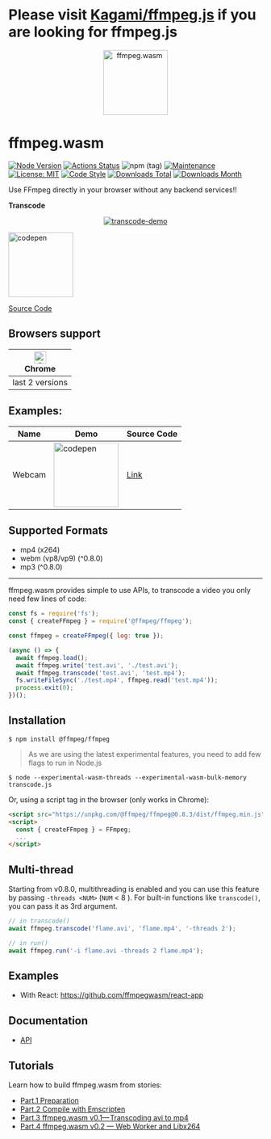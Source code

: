 # Please visit [Kagami/ffmpeg.js](https://github.com/Kagami/ffmpeg.js/) if you are looking for ffmpeg.js


<p align="center">
  <a href="#">
    <img alt="ffmpeg.wasm" width="128px" height="128px" src="https://github.com/ffmpegwasm/ffmpeg.wasm/raw/master/docs/images/ffmpegwasm-icon.png">
  </a>
</p>

# ffmpeg.wasm

[![Node Version](https://img.shields.io/node/v/@ffmpeg/ffmpeg.svg)](https://img.shields.io/node/v/@ffmpeg/ffmpeg.svg)
[![Actions Status](https://github.com/ffmpegwasm/ffmpeg.wasm/workflows/CI/badge.svg)](https://github.com/ffmpegwasm/ffmpeg.wasm/actions)
![npm (tag)](https://img.shields.io/npm/v/@ffmpeg/ffmpeg/latest)
[![Maintenance](https://img.shields.io/badge/Maintained%3F-yes-green.svg)](https://github.com/ffmpegwasm/ffmpeg.wasm/graphs/commit-activity)
[![License: MIT](https://img.shields.io/badge/License-MIT-yellow.svg)](https://opensource.org/licenses/MIT)
[![Code Style](https://badgen.net/badge/code%20style/airbnb/ff5a5f?icon=airbnb)](https://github.com/airbnb/javascript)
[![Downloads Total](https://img.shields.io/npm/dt/@ffmpeg/ffmpeg.svg)](https://www.npmjs.com/package/@ffmpeg/ffmpeg)
[![Downloads Month](https://img.shields.io/npm/dm/@ffmpeg/ffmpeg.svg)](https://www.npmjs.com/package/@ffmpeg/ffmpeg)

Use FFmpeg directly in your browser without any backend services!!

**Transcode**
<p align="center">
  <a href="#">
    <img alt="transcode-demo" src="https://github.com/ffmpegwasm/ffmpeg.wasm/raw/master/docs/images/transcode.gif">
  </a>
</p>

<a href="https://codepen.io/jeromewu/pen/NWWaMeY" target="_blank">
<img alt="codepen" width="128px" src="https://blog.codepen.io/wp-content/uploads/2012/06/codepen-wordmark-display-inside-black@10x.png">
</a>

[Source Code](https://github.com/ffmpegwasm/ffmpeg.wasm/blob/master/examples/browser/transcode.html)

## Browsers support

| [<img src="https://raw.githubusercontent.com/alrra/browser-logos/master/src/chrome/chrome_48x48.png" alt="Chrome" width="24px" height="24px" />](http://godban.github.io/browsers-support-badges/)<br/>Chrome |
| --------- |
| last 2 versions

## Examples:

| Name | Demo | Source Code |
| ---- | ------- | ----------- |
| Webcam | <a href="https://codepen.io/jeromewu/pen/qBBKzyW" target="_blank"><img alt="codepen" width="128px" src="https://blog.codepen.io/wp-content/uploads/2012/06/codepen-wordmark-display-inside-black@10x.png"></a> | [Link](https://github.com/ffmpegwasm/ffmpeg.wasm/blob/master/examples/browser/webcam.html) |

## Supported Formats

- mp4 (x264)
- webm (vp8/vp9) (^0.8.0)
- mp3 (^0.8.0)

---

ffmpeg.wasm provides simple to use APIs, to transcode a video you only need few lines of code:

```javascript
const fs = require('fs');
const { createFFmpeg } = require('@ffmpeg/ffmpeg');

const ffmpeg = createFFmpeg({ log: true });

(async () => {
  await ffmpeg.load();
  await ffmpeg.write('test.avi', './test.avi');
  await ffmpeg.transcode('test.avi', 'test.mp4');
  fs.writeFileSync('./test.mp4', ffmpeg.read('test.mp4'));
  process.exit(0);
})();
```

## Installation

```
$ npm install @ffmpeg/ffmpeg
```

> As we are using the latest experimental features, you need to add few flags to run in Node.js

```
$ node --experimental-wasm-threads --experimental-wasm-bulk-memory transcode.js
```

Or, using a script tag in the browser (only works in Chrome):

```html
<script src="https://unpkg.com/@ffmpeg/ffmpeg@0.8.3/dist/ffmpeg.min.js"></script>
<script>
  const { createFFmpeg } = FFmpeg;
  ...
</script>
```

## Multi-thread

Starting from v0.8.0, multithreading is enabled and you can use this feature by passing `-threads <NUM>` (`NUM` < 8 ). For built-in functions like `transcode()`, you can pass it as 3rd argument.

```javascript
// in transcode()
await ffmpeg.transcode('flame.avi', 'flame.mp4', '-threads 2');

// in run()
await ffmpeg.run('-i flame.avi -threads 2 flame.mp4');
```

## Examples

- With React: https://github.com/ffmpegwasm/react-app

## Documentation

- [API](https://github.com/ffmpegwasm/ffmpeg.wasm/blob/master/docs/api.md)

## Tutorials

Learn how to build ffmpeg.wasm from stories:

- [Part.1 Preparation](https://jeromewu.github.io/build-ffmpeg-webassembly-version-part-1-preparation/)
- [Part.2 Compile with Emscripten](https://jeromewu.github.io/build-ffmpeg-webassembly-version-part-2-compile-with-emscripten/)
- [Part.3 ffmpeg.wasm v0.1— Transcoding avi to mp4](https://jeromewu.github.io/build-ffmpeg-webassembly-version-part-3-v0.1/)
- [Part.4 ffmpeg.wasm v0.2 — Web Worker and Libx264](https://jeromewu.github.io/build-ffmpeg-webassembly-version-part-4-v0.2/)
